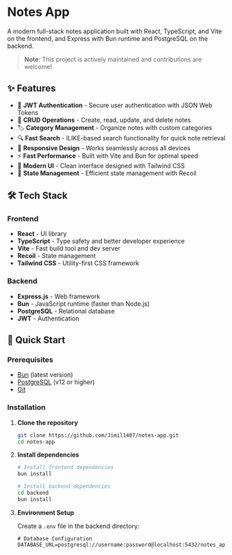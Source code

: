 # Notes App

A modern full-stack notes application built with React, TypeScript, and Vite on the frontend, and Express with Bun runtime and PostgreSQL on the backend.

> **Note**: This project is actively maintained and contributions are welcome!

## ✨ Features

- 🔐 **JWT Authentication** - Secure user authentication with JSON Web Tokens
- 📝 **CRUD Operations** - Create, read, update, and delete notes
- 🏷️ **Category Management** - Organize notes with custom categories
- 🔍 **Fast Search** - ILIKE-based search functionality for quick note retrieval
- 📱 **Responsive Design** - Works seamlessly across all devices
- ⚡ **Fast Performance** - Built with Vite and Bun for optimal speed
- 🎨 **Modern UI** - Clean interface designed with Tailwind CSS
- 🔄 **State Management** - Efficient state management with Recoil

## 🛠️ Tech Stack

### Frontend
- **React** - UI library
- **TypeScript** - Type safety and better developer experience
- **Vite** - Fast build tool and dev server
- **Recoil** - State management
- **Tailwind CSS** - Utility-first CSS framework

### Backend
- **Express.js** - Web framework
- **Bun** - JavaScript runtime (faster than Node.js)
- **PostgreSQL** - Relational database
- **JWT** - Authentication

## 🚀 Quick Start

### Prerequisites
- [Bun](https://bun.sh/) (latest version)
- [PostgreSQL](https://www.postgresql.org/) (v12 or higher)
- [Git](https://git-scm.com/)

### Installation

1. **Clone the repository**
   ```bash
   git clone https://github.com/Jimil1407/notes-app.git
   cd notes-app
   ```

2. **Install dependencies**
   ```bash
   # Install frontend dependencies
   bun install
   
   # Install backend dependencies
   cd backend
   bun install
   ```

3. **Environment Setup**
   
   Create a `.env` file in the backend directory:
   ```env
   # Database Configuration
   DATABASE_URL=postgresql://username:password@localhost:5432/notes_app
